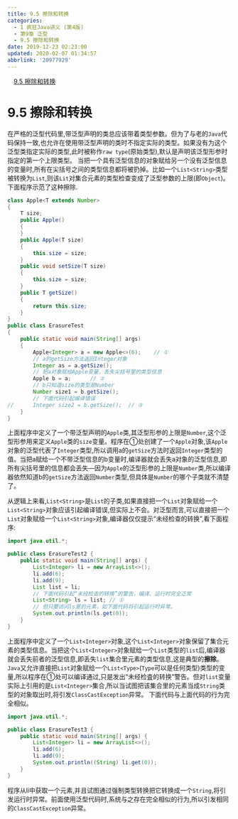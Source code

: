 ```yaml
---
title: 9.5 擦除和转换
categories: 
  - 1 疯狂Java讲义 (第4版)
  - 第9章 泛型
  - 9.5 擦除和转换
date: 2019-12-23 02:23:00
updated: 2020-02-07 01:34:57
abbrlink: '20977929'
---
```

<div id='my_toc'><a href="/JavaReadingNotes/20977929/#9-5-擦除和转换" class="header_1">9.5 擦除和转换</a>&nbsp;<br></div>
<style>.header_1{margin-left: 1em;}.header_2{margin-left: 2em;}.header_3{margin-left: 3em;}.header_4{margin-left: 4em;}.header_5{margin-left: 5em;}.header_6{margin-left: 6em;}</style>
<!--more-->
<script>if (navigator.platform.search('arm')==-1){document.getElementById('my_toc').style.display = 'none';}var e,p = document.getElementsByTagName('p');while (p.length>0) {e = p[0];e.parentElement.removeChild(e);}</script>

<!--end-->
# 9.5 擦除和转换
在严格的泛型代码里,带泛型声明的类总应该带着类型参数。但为了与老的`Java`代码保持一致,也允许在使用带泛型声明的类时不指定实际的类型。如果没有为这个泛型类指定实际的类型,此时被称作`raw type`(原始类型),默认是声明该泛型形参时指定的第一个上限类型。
当把一个具有泛型信息的对象赋给另一个没有泛型信息的变量时,所有在尖括号之间的类型信息都将被扔掉。比如一个`List<String>`类型被转换为`List`,则该`Lit`对集合元素的类型检查变成了泛型参数的上限(即`Object`)。下面程序示范了这种擦除.
```java
class Apple<T extends Number>
{
	T size;
	public Apple()
	{
	}
	public Apple(T size)
	{
		this.size = size;
	}
	public void setSize(T size)
	{
		this.size = size;
	}
	public T getSize()
	{
		return this.size;
	}
}
public class ErasureTest
{
	public static void main(String[] args)
	{
		Apple<Integer> a = new Apple<>(6);    // ①
		// a的getSize方法返回Integer对象
		Integer as = a.getSize();
		// 把a对象赋给Apple变量，丢失尖括号里的类型信息
		Apple b = a;      // ②
		// b只知道size的类型是Number
		Number size1 = b.getSize();
		// 下面代码引起编译错误
//		Integer size2 = b.getSize();  // ③
	}
}
```
上面程序中定义了一个带泛型声明的`Apple`类,其泛型形参的上限是`Number`,这个泛型形参用来定义`Apple`类的`size`变量。程序在①处创建了一个`Apple`对象,该`Apple`对象的泛型代表了`Integer`类型,所以调用a的`getSize`方法时返回`Integer`类型的值。当把a赋给一个不带泛型信息的b变量时,编译器就会丢失a对象的泛型信息,即所有尖括号里的信息都会丢失—因为`Apple`的泛型形参的上限是`Number`类,所以编译器依然知道b的`getSize`方法返回`Number`类型,但具体是`Number`的哪个子类就不清楚了。

从逻辑上来看,`List<String>`是`List`的子类,如果直接把一个`List`对象赋给一个`List<String>`对象应该引起编译错误,但实际上不会。对泛型而言,可以直接把一个`List`对象赋给一个`List<String>`对象,编译器仅仅提示“未经检查的转换”,看下面程序:
```java
import java.util.*;

public class ErasureTest2 {
	public static void main(String[] args) {
		List<Integer> li = new ArrayList<>();
		li.add(6);
		li.add(9);
		List list = li;
		// 下面代码引起“未经检查的转换”的警告，编译、运行时完全正常
		List<String> ls = list; // ①
		// 但只要访问ls里的元素，如下面代码将引起运行时异常。
		System.out.println(ls.get(0));
	}
}
```
上面程序中定义了一个`List<Integer>`对象,这个`List<Integer>`对象保留了集合元素的类型信息。当把这个`List<Integer>`对象赋给一个`List`类型的`list`后,编译器就会丢失前者的泛型信息,即丢失`list`集合里元素的类型信息,这是典型的**擦除**。`Java`又允许直接把`List`对象赋给一个`List<Type>`(`Type`可以是任何类型)类型的变量,所以程序在①处可以编译通过,只是发出“未经检査的转换”警告。但对`list`变量实际上引用的是`List<Integer>`集合,所以当试图把该集合里的元素当成`String`类型的对象取出时,将引发`ClassCastException`异常。
下面代码与上面代码的行为完全相似。
```java
import java.util.*;

public class ErasureTest3 {
    public static void main(String[] args) {
        List<Integer> li = new ArrayList<>();
        li.add(6);
        li.add(9);
        System.out.println((String) li.get(0));
    }
}
```
程序从li中获取一个元素,并且试图通过强制类型转换把它转换成一个`String`,将引发运行时异常。前面使用泛型代码时,系统与之存在完全相似的行为,所以引发相同的`ClassCastException`异常。
